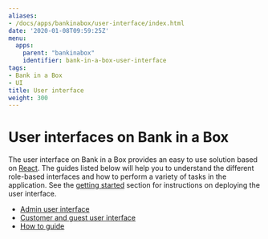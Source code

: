 ```yaml
---
aliases:
- /docs/apps/bankinabox/user-interface/index.html
date: '2020-01-08T09:59:25Z'
menu:
  apps:
    parent: "bankinabox"
    identifier: bank-in-a-box-user-interface
tags:
- Bank in a Box
- UI
title: User interface
weight: 300
---
```


# User interfaces on Bank in a Box

The user interface on Bank in a Box provides an easy to use solution based on [React](https://reactjs.org/). The guides listed below will help you to understand the different role-based interfaces and how to perform a variety of tasks in the application. See the [getting started](../getting-started.md#service-endpoints-display-logs-and-exec-into-container) section for instructions on deploying the user interface.

* [Admin user interface](admin-ui-guide.md)
* [Customer and guest user interface](customer-ui-guide.md)
* [How to guide](how-to.md)
